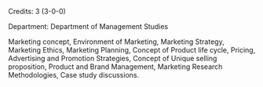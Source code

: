 Credits: 3 (3-0-0)

Department: Department of Management Studies

Marketing concept, Environment of Marketing, Marketing Strategy, Marketing Ethics, Marketing Planning, Concept of Product life cycle, Pricing, Advertising and Promotion Strategies, Concept of Unique selling proposition, Product and Brand Management, Marketing Research Methodologies, Case study discussions.